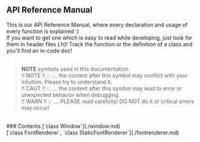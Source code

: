 ## API Reference Manual

This is our API Reference Manual, where every declaration and usage of every function is explained :) <br>
If you want to get one which is easy to read while developing, just look for them in header files (.h)! Track the function or the definition of a class and you'll find an in-code doc!<br><br>

> **NOTE** symbols used in this documentation: <br>
> !! NOTE !! :: .... the content after this symbol may conflict with your intuition. Please try to understand it.<br>
> !! CAUT !! :: .... the content after this symbol may lead to error or unexpected behavior when debugging.<br>
> !! WARN !! :: .... PLEASE read carefully! DO NOT do it or critical errors may occur!

<br>
### Contents
[`class Window`](./window.md)<br>
[`class FontRenderer`, `class StaticFontRenderer`](./fontrenderer.md)<br>
